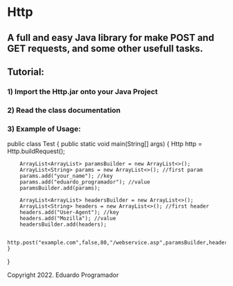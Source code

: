 # Http

## A full and easy Java library for make POST and GET requests, and some other usefull tasks.

## Tutorial:

### 1) Import the Http.jar onto your Java Project

### 2) Read the class documentation

### 3) Example of Usage:

public class Test {
    public static void main(String[] args) {
        Http http = Http.buildRequest();

        ArrayList<ArrayList> paramsBuilder = new ArrayList<>();
        ArrayList<String> params = new ArrayList<>(); //first param
        params.add("your_name"); //key
        params.add("eduardo_programador"); //value
        paramsBuilder.add(params);

        ArrayList<ArrayList> headersBuilder = new ArrayList<>();
        ArrayList<String> headers = new ArrayList<>(); //first header
        headers.add("User-Agent"); //key
        headers.add("Mozilla"); //value
        headersBuilder.add(headers);

        http.post("example.com",false,80,"/webservice.asp",paramsBuilder,headersBuilder);
    }
}

Copyright 2022. Eduardo Programador